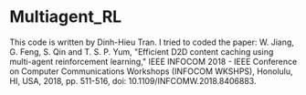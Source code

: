 # Multiagent_RL

This code is written by Dinh-Hieu Tran.
I tried to coded the paper: W. Jiang, G. Feng, S. Qin and T. S. P. Yum, "Efficient D2D content caching using multi-agent reinforcement learning," IEEE INFOCOM 2018 - IEEE Conference on Computer Communications Workshops (INFOCOM WKSHPS), Honolulu, HI, USA, 2018, pp. 511-516, doi: 10.1109/INFCOMW.2018.8406883.
